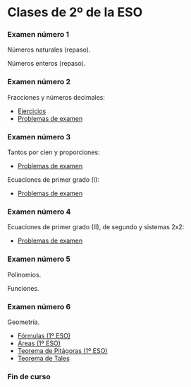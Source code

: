 
# Clases de 2º de la ESO
### Examen número 1

Números naturales (repaso).

Números enteros (repaso).

### Examen número 2
Fracciones y números decimales:
* [Ejercicios](e2_fracciones_ct.pdf)
* [Problemas de examen](e2_fracciones_pe.pdf)

### Examen número 3
Tantos por cien y proporciones:
* [Problemas de examen](e2_proporciones_pe.pdf)

Ecuaciones de primer grado (I):
* [Problemas de examen](e2_ecuaciones1_pe.pdf)

### Examen número 4
Ecuaciones de primer grado (II), de segundo y sistemas 2x2:
* [Problemas de examen](e2_ecuaciones2_pe.pdf)


### Examen número 5
Polinomios.

Funciones.


### Examen número 6

Geometría.
   * [Fórmulas (1º ESO)](../E1/e1_geo_formulas_ct.pdf)
   * [Áreas (1º ESO)](../E1/e1_geo_areas_ct.pdf)
   * [Teorema de Pitágoras (1º ESO)](../E1/e1_geo_pitagoras_ct.pdf)
   * [Teorema de Tales](e2_geo_tales_ct.pdf)


### Fin de curso

